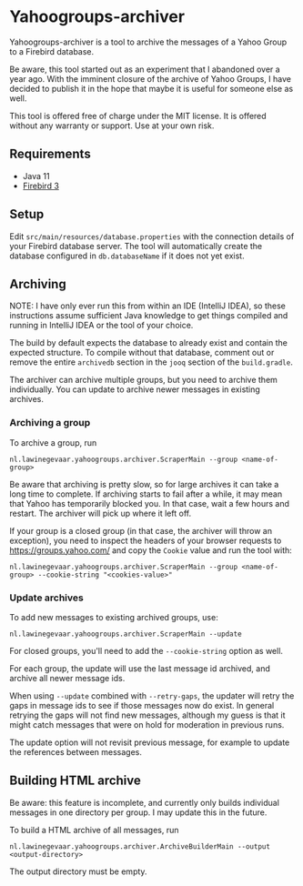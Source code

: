 Yahoogroups-archiver
====================

Yahoogroups-archiver is a tool to archive the messages of a Yahoo Group to a
Firebird database.

Be aware, this tool started out as an experiment that I abandoned over a year
ago. With the imminent closure of the archive of Yahoo Groups, I have decided to
publish it in the hope that maybe it is useful for someone else as well.

This tool is offered free of charge under the MIT license. It is offered without
any warranty or support. Use at your own risk.

Requirements
------------

- Java 11
- [Firebird 3](https://www.firebirdsql.org/)

Setup
-----

Edit `src/main/resources/database.properties` with the connection details of
your Firebird database server. The tool will automatically create the 
database configured in `db.databaseName` if it does not yet exist.

Archiving
---------

NOTE: I have only ever run this from within an IDE (IntelliJ IDEA), so these 
instructions assume sufficient Java knowledge to get things compiled and
running in IntelliJ IDEA or the tool of your choice.

The build by default expects the database to already exist and contain the
expected structure. To compile without that database, comment out or remove the
entire `archivedb` section in the `jooq` section of the `build.gradle`. 

The archiver can archive multiple groups, but you need to archive them
individually. You can update to archive newer messages in existing archives.

### Archiving a group

To archive a group, run 

```
nl.lawinegevaar.yahoogroups.archiver.ScraperMain --group <name-of-group>
```

Be aware that archiving is pretty slow, so for large archives it can take a long
time to complete. If archiving starts to fail after a while, it may mean that
Yahoo has temporarily blocked you. In that case, wait a few hours and restart.
The archiver will pick up where it left off.

If your group is a closed group (in that case, the archiver will throw an
exception), you need to inspect the headers of your browser requests to 
https://groups.yahoo.com/ and copy the `Cookie` value and run the tool with:

```
nl.lawinegevaar.yahoogroups.archiver.ScraperMain --group <name-of-group> --cookie-string "<cookies-value>"
```

### Update archives 

To add new messages to existing archived groups, use:

```
nl.lawinegevaar.yahoogroups.archiver.ScraperMain --update
```

For closed groups, you'll need to add the `--cookie-string` option as well.

For each group, the update will use the last message id archived, and archive
all newer message ids.

When using `--update` combined with `--retry-gaps`, the updater will retry the
gaps in message ids to see if those messages now do exist. In general retrying
the gaps will not find new messages, although my guess is that it might catch
messages that were on hold for moderation in previous runs. 

The update option will not revisit previous message, for example to update the
references between messages.

Building HTML archive
---------------------

Be aware: this feature is incomplete, and currently only builds individual
messages in one directory per group. I may update this in the future.

To build a HTML archive of all messages, run

```
nl.lawinegevaar.yahoogroups.archiver.ArchiveBuilderMain --output <output-directory>
```

The output directory must be empty.
